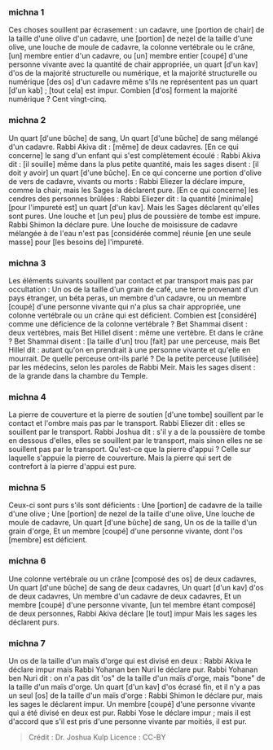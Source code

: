 
### michna 1
Ces choses souillent par écrasement : un cadavre, une [portion de chair] de la taille d'une olive d'un cadavre, une [portion] de nezel de la taille d'une olive, une louche de moule de cadavre, la colonne vertébrale ou le crâne, [un] membre entier d'un cadavre, ou [un] membre entier [coupé] d'une personne vivante avec la quantité de chair appropriée, un quart [d'un kav] d'os de la majorité structurelle ou numérique, et la majorité structurelle ou numérique [des os] d'un cadavre même s'ils ne représentent pas un quart [d'un kab] ; [tout cela] est impur. Combien [d'os] forment la majorité numérique ? Cent vingt-cinq.

### michna 2
Un quart [d'une bûche] de sang, Un quart [d'une bûche] de sang mélangé d'un cadavre. Rabbi Akiva dit : [même] de deux cadavres. [En ce qui concerne] le sang d'un enfant qui s'est complètement écoulé : Rabbi Akiva dit : [il souille] même dans la plus petite quantité, mais les sages disent : [il doit y avoir] un quart [d'une bûche]. En ce qui concerne une portion d'olive de vers de cadavre, vivants ou morts : Rabbi Eliezer la déclare impure, comme la chair, mais les Sages la déclarent pure. [En ce qui concerne] les cendres des personnes brûlées : Rabbi Eliezer dit : la quantité [minimale] [pour l'impureté est] un quart [d'un kav]. Mais les Sages déclarent qu'elles sont pures. Une louche et [un peu] plus de poussière de tombe est impure. Rabbi Shimon la déclare pure. Une louche de moisissure de cadavre mélangée à de l'eau n'est pas [considérée comme] réunie [en une seule masse] pour [les besoins de] l'impureté.

### michna 3
Les éléments suivants souillent par contact et par transport mais pas par occultation : Un os de la taille d'un grain de café, une terre provenant d'un pays étranger, un béta peras, un membre d'un cadavre, ou un membre [coupé] d'une personne vivante qui n'a plus sa chair appropriée, une colonne vertébrale ou un crâne qui est déficient. Combien est [considéré] comme une déficience de la colonne vertébrale ? Bet Shammai disent : deux vertèbres, mais Bet Hillel disent : même une vertèbre. Et dans le crâne ? Bet Shammai disent : [la taille d'un] trou [fait] par une perceuse, mais Bet Hillel dit : autant qu'on en prendrait à une personne vivante et qu'elle en mourrait. De quelle perceuse ont-ils parlé ? De la petite perceuse [utilisée] par les médecins, selon les paroles de Rabbi Meir. Mais les sages disent : de la grande dans la chambre du Temple.

### michna 4
La pierre de couverture et la pierre de soutien [d'une tombe] souillent par le contact et l'ombre mais pas par le transport. Rabbi Eliezer dit : elles se souillent par le transport. Rabbi Joshua dit : s'il y a de la poussière de tombe en dessous d'elles, elles se souillent par le transport, mais sinon elles ne se souillent pas par le transport. Qu'est-ce que la pierre d'appui ? Celle sur laquelle s'appuie la pierre de couverture. Mais la pierre qui sert de contrefort à la pierre d'appui est pure.

### michna 5
Ceux-ci sont purs s'ils sont déficients : Une [portion] de cadavre de la taille d'une olive ; Une [portion] de nezel de la taille d'une olive, Une louche de moule de cadavre, Un quart [d'une bûche] de sang, Un os de la taille d'un grain d'orge, Et un membre [coupé] d'une personne vivante, dont l'os [membre] est déficient.

### michna 6
Une colonne vertébrale ou un crâne [composé des os] de deux cadavres, Un quart [d'une bûche] de sang de deux cadavres, Un quart [d'un kav] d'os de deux cadavres, Un membre d'un cadavre de deux cadavres, Et un membre [coupé] d'une personne vivante, [un tel membre étant composé] de deux personnes, Rabbi Akiva déclare [le tout] impur Mais les sages les déclarent purs.

### michna 7
Un os de la taille d'un maïs d'orge qui est divisé en deux : Rabbi Akiva le déclare impur mais Rabbi Yohanan ben Nuri le déclare pur. Rabbi Yohanan ben Nuri dit : on n'a pas dit 'os" de la taille d'un maïs d'orge, mais "bone" de la taille d'un maïs d'orge. Un quart [d'un kav] d'os écrasé fin, et il n'y a pas un seul [os] de la taille d'un maïs d'orge : Rabbi Shimon le déclare pur, mais les sages le déclarent impur. Un membre [coupé] d'une personne vivante qui a été divisé en deux est pur. Rabbi Yose le déclare impur ; mais il est d'accord que s'il est pris d'une personne vivante par moitiés, il est pur.

>Crédit : Dr. Joshua Kulp
>Licence : CC-BY